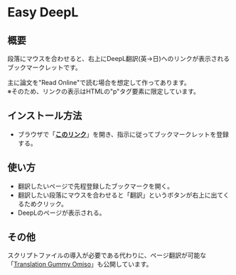 # Easy DeepL
## 概要
段落にマウスを合わせると、右上にDeepL翻訳(英→日)へのリンクが表示されるブックマークレットです。

主に論文を"Read Online"で読む場合を想定して作ってあります。  
※そのため、リンクの表示はHTMLの"p"タグ要素に限定しています。

## インストール方法
* ブラウザで「**[このリンク](https://kyu49.github.io/EasyDeepL/)**」を開き、指示に従ってブックマークレットを登録する。

## 使い方
* 翻訳したいページで先程登録したブックマークを開く。
* 翻訳したい段落にマウスを合わせると「翻訳」というボタンが右上に出てくるためクリック。
* DeepLのページが表示される。

## その他
スクリプトファイルの導入が必要である代わりに、ページ翻訳が可能な「[Translation Gummy Omiso](https://github.com/KYU49/TranslationGummyOmiso)」も公開しています。